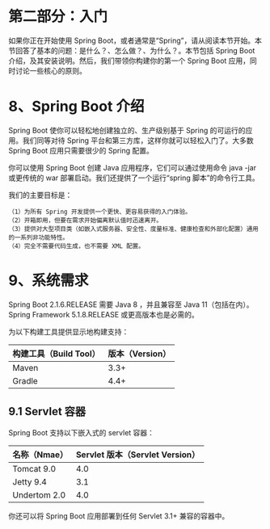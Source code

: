 # 第二部分：入门

如果你正在开始使用 Spring Boot，或者通常是“Spring”，请从阅读本节开始。本节回答了基本的问题：是什么？、怎么做？、为什么？。本节包括 Spring Boot 介绍，及其安装说明。然后，我们带领你构建你的第一个 Spring Boot 应用，同时讨论一些核心的原则。

# 8、Spring Boot 介绍

Spring Boot 使你可以轻松地创建独立的、生产级别基于 Spring 的可运行的应用。我们同等对待 Spring 平台和第三方库，这样你就可以轻松入门了。大多数 Spring Boot 应用只需要很少的 Spring 配置。

你可以使用 Spring Boot 创建 Java 应用程序，它们可以通过使用命令 java -jar 或更传统的 war 部署启动。我们还提供了一个运行“spring 脚本”的命令行工具。

我们的主要目标是：

    （1）为所有 Spring 开发提供一个更快、更容易获得的入门体验。
    （2）开箱即用，但要在需求开始偏离默认值时迅速离开。
    （3）提供对大型项目类（如嵌入式服务器、安全性、度量标准、健康检查和外部化配置）通用的一系列非功能特性。
    （4）完全不需要代码生成，也不需要 XML 配置。

# 9、系统需求

Spring Boot 2.1.6.RELEASE 需要 Java 8 ，并且兼容至 Java 11（包括在内）。Spring Framework 5.1.8.RELEASE 或更高版本也是必需的。

为以下构建工具提供显示地构建支持：

|构建工具（Build Tool）	|版本（Version）|
|---|---|
|Maven					|3.3+|
|Gradle					|4.4+|

## 9.1 Servlet 容器

Spring Boot 支持以下嵌入式的 servlet 容器：

|名称（Nmae）				|Servlet 版本（Servlet Version）|
|---|---|
|Tomcat 9.0				|4.0|
|Jetty 9.4				|3.1|
|Undertom 2.0			|4.0|

你还可以将 Spring Boot 应用部署到任何 Servlet 3.1+ 兼容的容器中。
